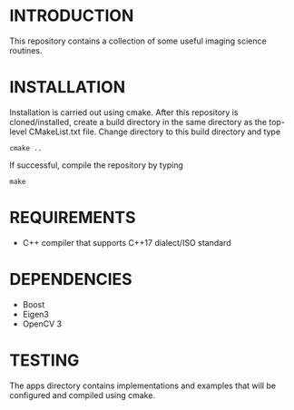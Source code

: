 # INTRODUCTION #
This repository contains a collection of some useful imaging science routines.

# INSTALLATION #
Installation is carried out using cmake.  After this repository is cloned/installed, create a build directory in the same directory as the top-level CMakeList.txt file.  Change directory to this build directory and type

`cmake ..`

If successful, compile the repository by typing

`make`

# REQUIREMENTS #
* C++ compiler that supports C++17 dialect/ISO standard

# DEPENDENCIES #
* Boost
* Eigen3
* OpenCV 3

# TESTING #
The apps directory contains implementations and examples that will be configured and compiled using cmake.

